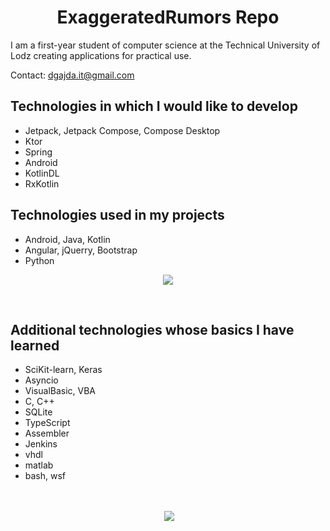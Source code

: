 <h1 align="center">ExaggeratedRumors Repo</h1>

I am a first-year student of computer science at the Technical University of Lodz creating applications for practical use. 

Contact:  dgajda.it@gmail.com

## Technologies in which I would like to develop

- Jetpack, Jetpack Compose, Compose Desktop
- Ktor
- Spring
- Android
- KotlinDL
- RxKotlin


## Technologies used in my projects

- Android, Java, Kotlin
- Angular, jQuerry, Bootstrap
- Python

<p align="center"><img align="center" src="https://github-readme-stats.vercel.app/api/top-langs?username=ExaggeratedRumors&show_icons=true&locale=en&layout=compact&theme=synthwave"/></p>
&nbsp;

## Additional technologies whose basics I have learned

- SciKit-learn, Keras
- Asyncio
- VisualBasic, VBA
- C, C++
- SQLite
- TypeScript
- Assembler
- Jenkins
- vhdl
- matlab
- bash, wsf

&nbsp;

<p align="center">&nbsp;<img align="center" src="https://github-readme-stats.vercel.app/api?username=ExaggeratedRumors&show_icons=true&theme=synthwave"/></p>



